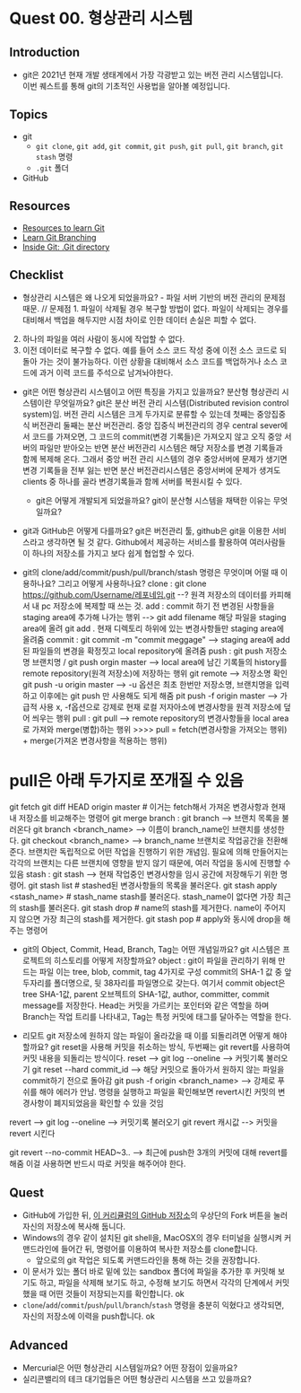 # Quest 00. 형상관리 시스템

## Introduction
* git은 2021년 현재 개발 생태계에서 가장 각광받고 있는 버전 관리 시스템입니다. 이번 퀘스트를 통해 git의 기초적인 사용법을 알아볼 예정입니다.

## Topics
* git
  * `git clone`, `git add`, `git commit`, `git push`, `git pull`, `git branch`, `git stash` 명령
  * `.git` 폴더
* GitHub

## Resources
* [Resources to learn Git](https://try.github.io)
* [Learn Git Branching](https://learngitbranching.js.org/?locale=ko)
* [Inside Git: .Git directory](https://githowto.com/git_internals_git_directory)

## Checklist
* 형상관리 시스템은 왜 나오게 되었을까요? - 파일 서버 기반의 버전 관리의 문제점 때문.
// 문제점 1. 파일이 삭제될 경우 복구할 방법이 없다. 파일이 삭제되는 경우를 대비해서 백업을 해두지만 시점 차이로 인한 데이터 손실은 피할 수 없다.
2. 하나의 파일을 여러 사람이 동시에 작업할 수 없다.
3. 이전 데이터로 복구할 수 없다. 예를 들어 소스 코드 작성 중에 이전 소스 코드로 되돌아 가는 것이 불가능하다. 이런 상황을 대비해서 소스 코드를 백업하거나 소스 코드에 과거 이력 코드를 주석으로 남겨놔야한다.
* git은 어떤 형상관리 시스템이고 어떤 특징을 가지고 있을까요? 분산형 형상관리 시스템이란 무엇일까요?
git은 분산 버전 관리 시스템(Distributed revision control system)임. 버전 관리 시스템은 크게 두가지로 분류할 수 있는데 첫째는 중앙집중식 버전관리 둘째는 분산 버전관리. 중앙 집중식 버전관리의 경우 central sever에서 코드를 가져오면, 그 코드의 commit(변경 기록들)은 가져오지 않고 오직 중앙 서버의 파일만 받아오는 반면 분산 버전관리 시스템은 해당 저장소를 변경 기록들과 함께 복제해 온다. 그래서 중앙 버전 관리 시스템의 경우 중앙서버에 문제가 생기면 변경 기록들을 전부 잃는 반면 분산 버전관리시스템은 중앙서버에 문제가 생겨도 clients 중 하나를 골라 변경기록들과 함께 서버를 복원시킬 수 있다.

  * git은 어떻게 개발되게 되었을까요? git이 분산형 시스템을 채택한 이유는 무엇일까요?
* git과 GitHub은 어떻게 다를까요?
git은 버전관리 툴, github은 git을 이용한 서비스라고 생각하면 될 것 같다. Github에서 제공하는 서비스를 활용하여 여러사람들이 하나의 저장소를 가지고 보다 쉽게 협업할 수 있다.
* git의 clone/add/commit/push/pull/branch/stash 명령은 무엇이며 어떨 때 이용하나요? 그리고 어떻게 사용하나요?
clone : git clone https://github.com/Username/레포네임.git --? 원격 저장소의 데이터를 카피해서 내 pc 저장소에 복제할 때 쓰는 것.
add : commit 하기 전 변경된 사항들을 staging area에 추가해 나가는 행위 --> git add filename 해당 파일을 staging area에 올려
git add . 현재 디렉토리 하위에 있는 변경사항들만 staging area에 올려줌
commit : git commit -m "commit meggage" --> staging area에 add된 파일들의 변경을 확정짓고 local repository에 올려줌
push : git push 저장소명 브랜치명 / git push orgin master --> local area에 남긴 기록들의 history를 remote repository(원격 저장소)에 저장하는 행위
git remote --> 저장소명 확인
git push -u origin master --> -u 옵션은 최초 한번만 저장소명, 브랜치명을 입력하고 이후에는 git push 만 사용해도 되게 해줌
pit push -f origin master --> 가급적 사용 x, -f옵션으로 강제로 현재 로컬 저자아소에 변경사항을 원격 저장소에 덮어 씌우는 행위
pull : git pull --> remote repository의 변경사항들을 local area로 가져와 merge(병합)하는 행위 >>>> pull = fetch(변경사항을 가져오는 행위) + merge(가져온 변경사항을 적용하는 행위)
# pull은 아래 두가지로 쪼개질 수 있음
git fetch
git diff HEAD origin master # 이거는 fetch해서 가져온 변경사항과 현재 내 저장소를 비교해주는 명령어
git merge
branch : git branch --> 브랜치 목록을 불러온다
git branch <branch_name> --> 이름이 branch_name인 브랜치를 생성한다.
git checkout <branch_name> --> branch_name 브랜치로 작업공간을 전환해준다.
브랜치란 독립적으로 어떤 작업을 진행하기 위한 개념임. 필요에 의해 만들어지는 각각의 브랜치는 다른 브랜치에 영향을 받지 않기 때문에, 여러 작업을 동시에 진행할 수 있음
stash : git stash --> 현재 작업중인 변경사항을 임시 공간에 저장해두기 위한 명령어.
git stash list # stashed된 변경사항들의 목록을 불러온다.
 git stash apply <stash_name> # stash_name stash를 불러온다. stash_name이 없다면 가장 최근의 stash를 불러온다.
 git stash drop <name> # name의 stash를 제거한다. name이 주어지지 않으면 가장 최근의 stash를 제거한다. 
 git stash pop # apply와 동시에 drop을 해주는 명령어
* git의 Object, Commit, Head, Branch, Tag는 어떤 개념일까요? git 시스템은 프로젝트의 히스토리를 어떻게 저장할까요?
object : git이 파일을 관리하기 위해 만드는 파일 이는 tree, blob, commit, tag 4가지로 구성 commit의 SHA-1 값 중 앞 두자리를 폴더명으로, 뒷 38자리를 파일명으로 갖는다.
여기서 commit object은 tree SHA-1값, parent 오브젝트의 SHA-1값, author, committer, commit message를 저장한다.
Head는 커밋을 가르키는 포인터와 같은 역할을 하며 Branch는 작업 트리를 나타내고, Tag는 특정 커밋에 태그를 달아주는 역할을 한다.

* 리모트 git 저장소에 원하지 않는 파일이 올라갔을 때 이를 되돌리려면 어떻게 해야 할까요?
git reset을 사용해 커밋을 취소하는 방식, 두번째는 git revert를 사용하여 커밋 내용을 되돌리는 방식이다.
reset -->
git log --oneline --> 커밋기록 불러오기
git reset --hard commit_id --> 해당 커밋으로 돌아가서 원하지 않는 파일을 commit하기 전으로 돌아감
git push -f origin <branch_name> --> 강제로 푸쉬를 해야 에러가 안남.
명령을 실행하고 파일을 확인해보면 revert시킨 커밋의 변경사항이 폐지되었음을 확인할 수 있을 것임

revert -->
git log --oneline --> 커밋기록 불러오기
git revert 캐시값 --> 커밋을 revert 시킨다

git revert --no-commit HEAD~3.. --> 최근에 push한 3개의 커밋에 대해 revert를 해줌 이걸 사용하면 반드시 따로 커밋을 해주어야 한다.

## Quest
* GitHub에 가입한 뒤, [이 커리큘럼의 GitHub 저장소](https://github.com/KnowRe-Dev/WebDevCurriculum)의 우상단의 Fork 버튼을 눌러 자신의 저장소에 복사해 둡니다.
* Windows의 경우 같이 설치된 git shell을, MacOSX의 경우 터미널을 실행시켜 커맨드라인에 들어간 뒤, 명령어를 이용하여 복사한 저장소를 clone합니다.
  * 앞으로의 git 작업은 되도록 커맨드라인을 통해 하는 것을 권장합니다.
* 이 문서가 있는 폴더 바로 밑에 있는 sandbox 폴더에 파일을 추가한 후 커밋해 보기도 하고, 파일을 삭제해 보기도 하고, 수정해 보기도 하면서 각각의 단계에서 커밋했을 때 어떤 것들이 저장되는지를 확인합니다. ok
* `clone`/`add`/`commit`/`push`/`pull`/`branch`/`stash` 명령을 충분히 익혔다고 생각되면, 자신의 저장소에 이력을 push합니다. ok

## Advanced
* Mercurial은 어떤 형상관리 시스템일까요? 어떤 장점이 있을까요?
* 실리콘밸리의 테크 대기업들은 어떤 형상관리 시스템을 쓰고 있을까요?
